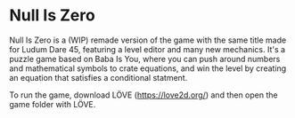 # Null Is Zero

Null Is Zero is a (WIP) remade version of the game with the same title made for Ludum Dare 45, featuring a level editor and many new mechanics.
It's a puzzle game based on Baba Is You, where you can push around numbers and mathematical symbols to crate equations, and win the level by creating an equation that satisfies a conditional statment.

To run the game, download LÖVE (https://love2d.org/) and then open the game folder with LÖVE.
